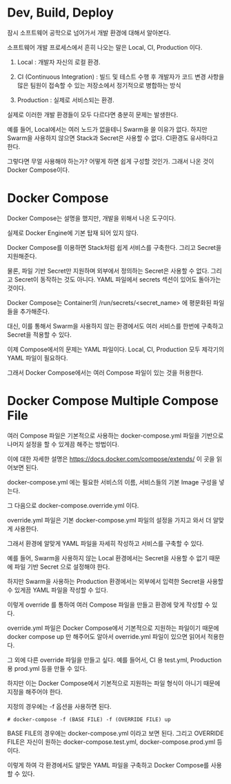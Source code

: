 # Dev, Build, Deploy

잠시 소프트웨어 공학으로 넘어가서 개발 환경에 대해서 알아본다.

소프트웨어 개발 프로세스에서 흔히 나오는 말은 Local, CI, Production 이다.

1. Local : 개발자 자신의 로컬 환경.

2. CI (Continuous Integration) : 빌드 및 테스트 수행 후 개발자가 코드 변경 사항을 많은 팀원이 접속할 수 있는 저장소에서 정기적으로 병합하는 방식

3. Production : 실제로 서비스되는 환경.

실제로 이러한 개발 환경들이 모두 다르다면 충분히 문제는 발생한다.

예를 들어, Local에서는 여러 노드가 없을테니 Swarm을 쓸 이유가 없다. 하지만 Swarm을 사용하지 않으면 Stack과 Secret은 사용할 수 없다. CI환경도 유사하다고 한다. 

그렇다면 무얼 사용해야 하는가? 어떻게 하면 쉽게 구성할 것인가. 그래서 나온 것이 Docker Compose이다.

# Docker Compose

Docker Compose는 설명을 했지만, 개발을 위해서 나온 도구이다.

실제로 Docker Engine에 기본 탑재 되어 있지 않다.

Docker Compose를 이용하면 Stack처럼 쉽게 서비스를 구축한다. 그리고 Secret을 지원해준다.

물론, 파일 기반 Secret만 지원하며 외부에서 정의하는 Secret은 사용할 수 없다. 그리고 Secret이 동작하는 것도 아니다. YAML 파일에서 secrets 섹션이 있어도 돌아가는 것이다.

Docker Compose는 Container의 /run/secrets/<secret_name> 에 평문화된 파일들을 추가해준다. 

대신, 이를 통해서 Swarm을 사용하지 않는 환경에서도 여러 서비스를 한번에 구축하고 Secret을 적용할 수 있다.

이제 Compose에서의 문제는 YAML 파일이다. Local, CI, Production 모두 제각기의 YAML 파일이 필요하다.

그래서 Docker Compose에서는 여러 Compose 파일이 있는 것을 허용한다.

# Docker Compose Multiple Compose File

여러 Compose 파일은 기본적으로 사용하는 docker-compose.yml 파일을 기반으로 나머지 설정을 할 수 있게끔 해주는 방법이다.

이에 대한 자세한 설명은 https://docs.docker.com/compose/extends/ 이 곳을 읽어보면 된다.

docker-compose.yml 에는 필요한 서비스의 이름, 서비스들의 기본 Image 구성을 넣는다. 

그 다음으로 docker-compose.override.yml 이다.

override.yml 파일은 기본 docker-compose.yml 파일의 설정을 가지고 와서 더 알맞게 사용한다.

그래서 환경에 알맞게 YAML 파일을 자세히 작성하고 서비스를 구축할 수 있다.

예를 들어, Swarm을 사용하지 않는 Local 환경에서는 Secret을 사용할 수 없기 때문에 파일 기반 Secret 으로 설정해야 한다.

하지만 Swarm을 사용하는 Production 환경에서는 외부에서 입력한 Secret을 사용할 수 있게끔 YAML 파일을 작성할 수 있다.

이렇게 override 를 통하여 여러 Compose 파일을 만들고 환경에 맞게 작성할 수 있다.

override.yml 파일은 Docker Compose에서 기본적으로 지원하는 파일이기 때문에 docker compose up 만 해주어도 알아서 override.yml 파일이 있으면 읽어서 적용한다.

그 외에 다른 override 파일을 만들고 싶다. 예를 들어서, CI 용 test.yml, Production 용 prod.yml 등을 만들 수 있다.

하지만 이는 Docker Compose에서 기본적으로 지원하는 파일 형식이 아니기 때문에 지정을 해주어야 한다.

지정의 경우에는 -f 옵션을 사용하면 된다.

```
# docker-compose -f (BASE FILE) -f (OVERRIDE FILE) up
```

BASE FILE의 경우에는 docker-compose.yml 이라고 보면 된다. 그리고 OVERRIDE FILE은 자신이 원하는 docker-compose.test.yml, docker-compose.prod.yml 등이다.

이렇게 하여 각 환경에서도 알맞은 YAML 파일을 구축하고 Docker Compose를 사용할 수 있다.
